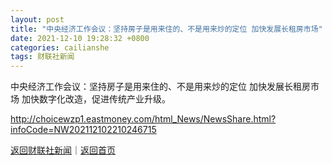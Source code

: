 ```yaml
---
layout: post
title: "中央经济工作会议：坚持房子是用来住的、不是用来炒的定位 加快发展长租房市场"
date: 2021-12-10 19:28:32 +0800
categories: cailianshe
tags: 财联社新闻
---
```

中央经济工作会议：坚持房子是用来住的、不是用来炒的定位 加快发展长租房市场
加快数字化改造，促进传统产业升级。

<http://choicewzp1.eastmoney.com/html_News/NewsShare.html?infoCode=NW202112102210246715>

[返回财联社新闻](//finews.withounder.com/cailianshe/)｜[返回首页](//finews.withounder.com/)